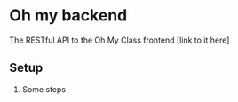 # Oh my backend
The RESTful API to the Oh My Class frontend [link to it here]

## Setup
1. Some steps